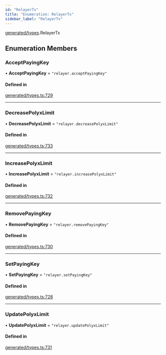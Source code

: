 ```yaml
---
id: "RelayerTx"
title: "Enumeration: RelayerTx"
sidebar_label: "RelayerTx"
---
```


[generated/types](../../../../modules/Generated/Types/Types.md).RelayerTx

## Enumeration Members

### AcceptPayingKey

• **AcceptPayingKey** = ``"relayer.acceptPayingKey"``

#### Defined in

[generated/types.ts:729](https://github.com/PolymeshAssociation/polymesh-sdk/blob/2c78f6c34/src/generated/types.ts#L729)

___

### DecreasePolyxLimit

• **DecreasePolyxLimit** = ``"relayer.decreasePolyxLimit"``

#### Defined in

[generated/types.ts:733](https://github.com/PolymeshAssociation/polymesh-sdk/blob/2c78f6c34/src/generated/types.ts#L733)

___

### IncreasePolyxLimit

• **IncreasePolyxLimit** = ``"relayer.increasePolyxLimit"``

#### Defined in

[generated/types.ts:732](https://github.com/PolymeshAssociation/polymesh-sdk/blob/2c78f6c34/src/generated/types.ts#L732)

___

### RemovePayingKey

• **RemovePayingKey** = ``"relayer.removePayingKey"``

#### Defined in

[generated/types.ts:730](https://github.com/PolymeshAssociation/polymesh-sdk/blob/2c78f6c34/src/generated/types.ts#L730)

___

### SetPayingKey

• **SetPayingKey** = ``"relayer.setPayingKey"``

#### Defined in

[generated/types.ts:728](https://github.com/PolymeshAssociation/polymesh-sdk/blob/2c78f6c34/src/generated/types.ts#L728)

___

### UpdatePolyxLimit

• **UpdatePolyxLimit** = ``"relayer.updatePolyxLimit"``

#### Defined in

[generated/types.ts:731](https://github.com/PolymeshAssociation/polymesh-sdk/blob/2c78f6c34/src/generated/types.ts#L731)

